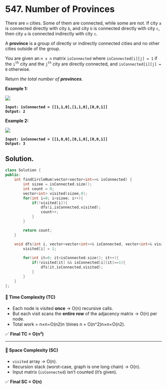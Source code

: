 # 547. Number of Provinces

There are `n` cities. Some of them are connected, while some are not. If city `a` is connected directly with city `b`, and city `b` is connected directly with city `c`, then city `a` is connected indirectly with city `c`.

A **province** is a group of directly or indirectly connected cities and no other cities outside of the group.

You are given an `n x n` matrix `isConnected` where `isConnected[i][j] = 1` if the `i`<sup>`th`</sup> city and the `j`<sup>`th`</sup> city are directly connected, and `isConnected[i][j] = 0` otherwise.

Return _the total number of **provinces**_.

&#x20;

**Example 1:**

![](https://assets.leetcode.com/uploads/2020/12/24/graph1.jpg)

<pre><code><strong>Input: isConnected = [[1,1,0],[1,1,0],[0,0,1]]
</strong><strong>Output: 2
</strong></code></pre>

**Example 2:**

![](https://assets.leetcode.com/uploads/2020/12/24/graph2.jpg)

<pre><code><strong>Input: isConnected = [[1,0,0],[0,1,0],[0,0,1]]
</strong><strong>Output: 3
</strong></code></pre>



## Solution.

```cpp
class Solution {
public:
    int findCircleNum(vector<vector<int>>& isConnected) {
        int sizee = isConnected.size();
        int count = 0;
        vector<int> visited(sizee,0);
        for(int i=0; i<sizee; i++){
            if(!visited[i]){
                dfs(i,isConnected,visited);
                count++;
            }
        }

        return count;
    }

    void dfs(int i, vector<vector<int>>& isConnected, vector<int>& visited){
        visited[i] = 1;
        
        for(int it=0; it<isConnected.size(); it++){
            if(!visited[it] && isConnected[i][it]==1){
                dfs(it,isConnected,visited);
            }
        }
    }
};
```

#### 🔎 **Time Complexity (TC)**

* Each node is visited **once** → O(n) recursive calls.
* But each visit scans the **entire row** of the adjacency matrix → O(n) per node.
* Total work = n×n=O(n2)n \times n = O(n^2)n×n=O(n2).

✅ **Final TC = O(n²)**

***

#### 🔎 **Space Complexity (SC)**

* `visited` array → O(n).
* Recursion stack (worst-case, graph is one long chain) → O(n).
* Input matrix (`isConnected`) isn’t counted (it’s given).

✅ **Final SC = O(n)**

